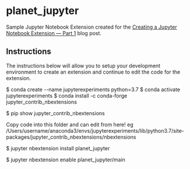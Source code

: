 # planet_jupyter
Sample Jupyter Notebook Extension created for the [Creating a Jupyter Notebook Extension — Part 1](https://medium.com/@aneesha/creating-a-jupyter-notebook-extension-part-1-31c72032cad) blog post.

## Instructions
The instructions below will allow you to setup your development environment to create an extension and continue to edit the code for the extension.

$ conda create --name jupyterexperiments python=3.7
$ conda activate jupyterexperiments
$ conda install -c conda-forge jupyter_contrib_nbextensions

$ pip show jupyter_contrib_nbextensions

Copy code into this folder and can edit from here!
eg /Users/username/anaconda3/envs/jupyterexperiments/lib/python3.7/site-packages/jupyter_contrib_nbextensions/nbextensions

$ jupyter nbextension install planet_jupyter

$ jupyter nbextension enable planet_jupyter/main